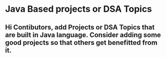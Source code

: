 # Java Based projects or DSA Topics


## Hi Contibutors, add Projects or DSA Topics that are built in Java language. Consider adding some good projects so that others get benefitted from it.
